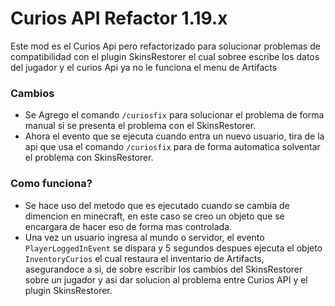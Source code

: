 # Curios API Refactor 1.19.x

Este mod es el Curios Api pero refactorizado para solucionar problemas de compatibilidad con el plugin SkinsRestorer el cual sobree escribe los datos del jugador y el curios Api ya no le funciona el menu de Artifacts

### Cambios
- Se Agrego el comando `/curiosfix` para solucionar el problema de forma manual si se presenta el problema con el SkinsRestorer.
- Ahora el evento que se ejecuta cuando entra un nuevo usuario, tira de la api que usa el comando `/curiosfix` para de forma automatica solventar el problema con SkinsRestorer.

### Como funciona?
- Se hace uso del metodo que es ejecutado cuando se cambia de dimencion en minecraft, en este caso se creo un objeto que se encargara de hacer eso de forma mas controlada.
- Una vez un usuario ingresa al mundo o servidor, el evento `PlayerLoggedInEvent` se dispara y 5 segundos despues ejecuta el objeto `InventoryCurios` el cual restaura el inventario de Artifacts, asegurandoce a si, de sobre escribir los cambios del SkinsRestorer sobre un jugador y asi dar solucion al problema entre Curios API y el plugin SkinsRestorer.